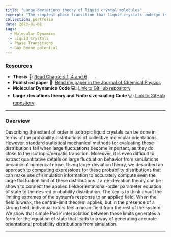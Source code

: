 ```yaml
---
title: "Large-deviations theory of liquid crystal molecules"
excerpt: "The simplest phase transition that liquid crystals undergo is the isotropic -> nematic. Close to the nematic transition, the system forms domains that are very hard to quantify with molecular simulations. <br/><img src='/images/domains.png'>"
collection: portfolio
date: 2023-01-01
tags:
  - Molecular Dynamics
  - Liquid Crystals
  - Phase Transitions
  - Gay Berne potential
---
```


### Resources

- **Thesis** 📄: [Read Chapters 1, 4 and 6](https://www.proquest.com/docview/3060673874?fromopenview=true&pq-origsite=gscholar&sourcetype=Dissertations%20&%20Theses)
- **Published paper** 📄: [Read my paper in the Journal of Chemical Physics](https://pubs.aip.org/aip/jcp/article-abstract/162/2/024501/3329531/Exceptionally-large-fluctuations-in-orientational?redirectedFrom=fulltext)
- **Molecular Dynamics Code** 💻: [Link to GitHub repository](https://github.com/emainas/GayBerne_MolecularDynamics.git)
- **Large-deviations theory and Finite size scaling Code** 💻: [Link to GitHub repository](https://github.com/emainas/largedeviations-liquidcrystals.git)

---

### Overview

Describing the extent of order in isotropic liquid crystals can be done in terms of the probability distributions of collective molecular orientations. However, standard statistical mechanical methods for evaluating these distributions fail when large fluctuations become important, as they do close to the isotropic/nematic transition. Moreover, it is even difficult to extract quantitative details on large fluctuation behavior from simulations because of numerical noise. Using large-deviation theory, we described an approach to computing expressions for these probability distributions that can make use of simulation information to accurately compute even the large fluctuation limit of these distributions. Large-deviation theory can be shown to connect the applied field/orientational-order parameter equation of state to the desired probability distribution. The key is to think about the limiting extremes of the system’s response to an applied field. When the field is weak, the central-limit theorem applies, but in the presence of a strong field, individual rotors feel a mean-field from the rest of the system. We show that simple Pade’ interpolation between these limits generates a form for the equation of state that leads to a way of generating accurate orientational probability distributions from simulation.

---